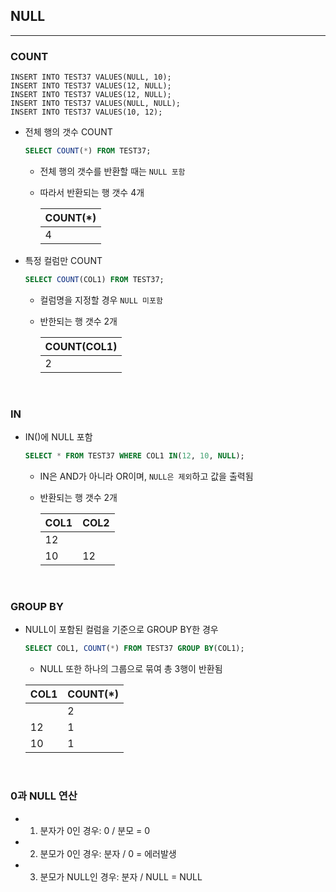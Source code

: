 ## NULL
---

### COUNT 

```MySQL
INSERT INTO TEST37 VALUES(NULL, 10);
INSERT INTO TEST37 VALUES(12, NULL);
INSERT INTO TEST37 VALUES(12, NULL);
INSERT INTO TEST37 VALUES(NULL, NULL);
INSERT INTO TEST37 VALUES(10, 12);
``` 

- 전체 행의 갯수 COUNT 

    ```SQL
    SELECT COUNT(*) FROM TEST37;
    ```

    - 전체 행의 갯수를 반환할 때는 `NULL 포함`
    - 따라서 반환되는 행 갯수 4개 
  
        |COUNT(*)|
        |--------|
        |4       |


- 특정 컬럼만 COUNT 
  
    ```SQL
    SELECT COUNT(COL1) FROM TEST37;
    ```

    - 컬럼명을 지정할 경우 `NULL 미포함` 
    - 반한되는 행 갯수 2개 

  
        |COUNT(COL1)|
        |-----------|
        |2          |

<br>

### IN

- IN()에 NULL 포함 
  
  ```SQL
  SELECT * FROM TEST37 WHERE COL1 IN(12, 10, NULL);
  ```

  - IN은 AND가 아니라 OR이며, `NULL은 제외`하고 값을 출력됨
  - 반환되는 행 갯수 2개
  
    |COL1|COL2|
    |----|----|
    |12  |    |
    |10  |12  |

<br>

### GROUP BY

- NULL이 포함된 컬럼을 기준으로 GROUP BY한 경우 

    ```SQL
    SELECT COL1, COUNT(*) FROM TEST37 GROUP BY(COL1);
    ```

    - NULL 또한 하나의 그룹으로 묶여 총 3행이 반환됨 

    |COL1|COUNT(*)|
    |----|--------|
    |    |2       |
    |12  |1       |
    |10  |1       |


<br>

### 0과 NULL 연산 

- 1) 분자가 0인 경우: 0 / 분모 = 0
- 2) 분모가 0인 경우: 분자 / 0 = 에러발생
- 3) 분모가 NULL인 경우: 분자 / NULL =  NULL

